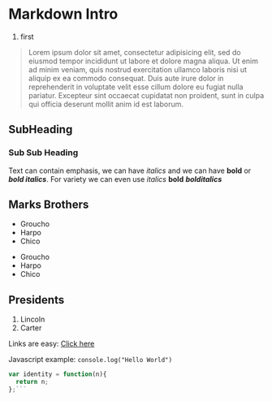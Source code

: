 # Markdown Intro
1. first


> Lorem ipsum dolor sit amet, consectetur adipisicing elit, sed do eiusmod tempor incididunt ut labore et dolore magna aliqua. Ut enim ad minim veniam, quis nostrud exercitation ullamco laboris nisi ut aliquip ex ea commodo consequat. Duis aute irure dolor in reprehenderit in voluptate velit esse cillum dolore eu fugiat nulla pariatur. Excepteur sint occaecat cupidatat non proident, sunt in culpa qui officia deserunt mollit anim id est laborum.

## SubHeading
### Sub Sub Heading

Text can contain emphasis, we can have *italics* and we can have **bold** or ***bold italics***. For variety we can even use _italics_ __bold__ ___bolditalics___

## Marks Brothers
- Groucho
- Harpo
- Chico

* Groucho
* Harpo
* Chico

## Presidents

1. Lincoln
57. Carter


Links are easy: [Click here](http://github.com)

Javascript example: `console.log("Hello World")`

```Javascript
var identity = function(n){
  return n;
};```
